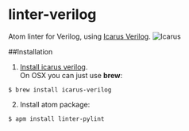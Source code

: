 # linter-verilog

Atom linter for Verilog, using [Icarus Verilog](http://iverilog.icarus.com).
![Icarus](https://upload.wikimedia.org/wikipedia/en/c/cb/Icarus_Verilog_logo2.png)


##Installation

1. [Install icarus verilog](http://www.swarthmore.edu/NatSci/mzucker1/e15_f2014/iverilog.html).  
On OSX you can just use **brew**:  

 ```
$ brew install icarus-verilog 
```

2. Install atom package:

```
$ apm install linter-pylint
```

